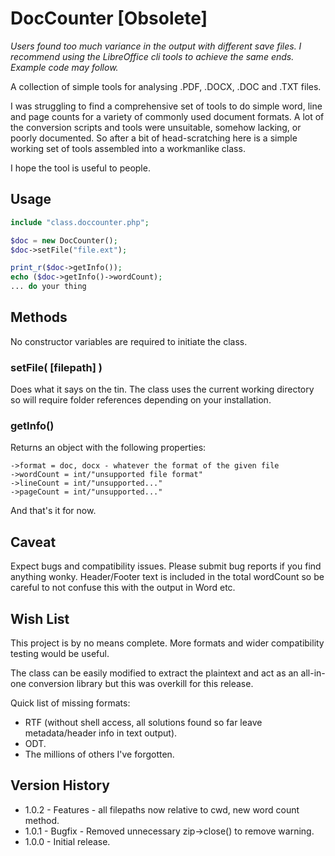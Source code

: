 # DocCounter **[Obsolete]**
_Users found too much variance in the output with different save files. I recommend using the LibreOffice cli tools to achieve the same ends. Example code may follow._

A collection of simple tools for analysing .PDF, .DOCX, .DOC and .TXT files.

I was struggling to find a comprehensive set of tools to do simple word, line and page counts for a variety of commonly used document formats. A lot of the conversion scripts and tools were unsuitable, somehow lacking, or poorly documented. So after a bit of head-scratching here is a simple working set of tools assembled into a workmanlike class.

I hope the tool is useful to people.

## Usage
```php
include "class.doccounter.php";

$doc = new DocCounter();
$doc->setFile("file.ext");

print_r($doc->getInfo());
echo ($doc->getInfo()->wordCount);
... do your thing
```
## Methods
No constructor variables are required to initiate the class.

### setFile( [filepath] )
Does what it says on the tin. The class uses the current working directory so will require folder references depending on your installation.

### getInfo()
Returns an object with the following properties:

```
->format = doc, docx - whatever the format of the given file
->wordCount = int/"unsupported file format"
->lineCount = int/"unsupported..."
->pageCount = int/"unsupported..."
```
And that's it for now.

## Caveat
Expect bugs and compatibility issues. Please submit bug reports if you find anything wonky. Header/Footer text is included in the total wordCount so be careful to not confuse this with the output in Word etc.

## Wish List
This project is by no means complete. More formats and wider compatibility testing would be useful.

The class can be easily modified to extract the plaintext and act as an all-in-one conversion library but this was overkill for this release.

Quick list of missing formats:

* RTF (without shell access, all solutions found so far leave metadata/header info in text output).
* ODT.
* The millions of others I've forgotten.

## Version History

* 1.0.2 - Features - all filepaths now relative to cwd, new word count method.
* 1.0.1 - Bugfix - Removed unnecessary zip->close() to remove warning.
* 1.0.0 - Initial release.
